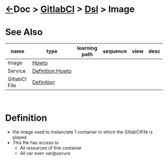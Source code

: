 # [&larr;][Repo_Readme]Doc > [GitlabCI][Topic_Readme] > [Dsl][STopic_List] >  Image

[//]: #(Reference)
[Repo_Readme]:   ../../README.md
[Topic_Readme]:  ../README.md
[STopic_List]:   ../list/dsl_list.md


[//]: #(Reference)
[Repo_Readme]:   ../../README.md
[Topic_Readme]:  ../README.md
[STopic_List]:   ../list/obj_list.md
[SSTopic_List]:  ../list/instruction_list.md

[GitlabCiFile_Whatis]:    ../whatis/gcifile_whatis.md
[DockerExecutor_Whatis]:  ../whatis/dexecutor_whatis.md
[Image_Howto]:            ../howto/dsl_image_howto.md
[Service_Howto]:          ../howto/dsl_service_howto.md
[Service_Whatis]:         ../whatis/dsl_service_whatis.md


# See Also 
|name|type|learning path|sequence|view|desc|
|-|-|-|-|-|-|
|Image|[Howto][Image_Howto]|
|Service|[Definition][Service_Whatis],[Howto][Service_Howto]|
|GitlabCI File|[Definition][GitlabCiFile_Whatis]|
<br>




# Definition
- the image used to instanciate 1 container in which the GitlabCIFile is played
- This file has access to
  - All resources of this container
  - All var even var@secure
